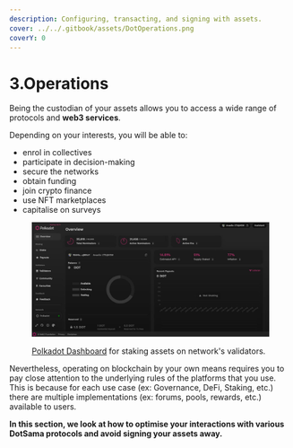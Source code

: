 ```yaml
---
description: Configuring, transacting, and signing with assets.
cover: ../../.gitbook/assets/DotOperations.png
coverY: 0
---
```


# 3.Operations

Being the custodian of your assets allows you to access a wide range of protocols and **web3 services**.&#x20;

Depending on your interests, you will be able to:

* enrol in collectives
* participate in decision-making
* secure the networks
* obtain funding
* join crypto finance
* use NFT marketplaces
* capitalise on surveys

<figure><img src="../../.gitbook/assets/O_Dashboard.JPG" alt=""><figcaption><p><a href="https://staking.polkadot.network/dashboard#/overview">Polkadot Dashboard</a> for staking assets on network's validators.</p></figcaption></figure>



Nevertheless, operating on blockchain by your own means requires you to pay close attention to the underlying rules of the platforms that you use. This is because for each use case (ex: Governance, DeFi, Staking, etc.) there are multiple implementations (ex: forums, pools, rewards, etc.) available to users.&#x20;



**In this section, we look at how to optimise your interactions with various DotSama protocols and avoid signing your assets away.**
